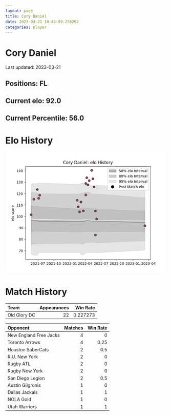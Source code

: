 ```yaml
---  
layout: page  
title: Cory Daniel  
date: 2023-03-21 18:48:59.236202  
categories: player  
---
```

# Cory Daniel


Last updated: 2023-03-21
## Positions: FL

## Current elo: 92.0

## Current Percentile: 56.0

# Elo History


![elo history](history_CoryDaniel.png)
# Match History


| Team         |   Appearances |   Win Rate |
|:-------------|--------------:|-----------:|
| Old Glory DC |            22 |   0.227273 |

| Opponent               |   Matches |   Win Rate |
|:-----------------------|----------:|-----------:|
| New England Free Jacks |         4 |       0    |
| Toronto Arrows         |         4 |       0.25 |
| Houston SaberCats      |         2 |       0.5  |
| R.U. New York          |         2 |       0    |
| Rugby ATL              |         2 |       0    |
| Rugby New York         |         2 |       0    |
| San Diego Legion       |         2 |       0.5  |
| Austin Gilgronis       |         1 |       0    |
| Dallas Jackals         |         1 |       1    |
| NOLA Gold              |         1 |       0    |
| Utah Warriors          |         1 |       1    |